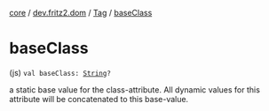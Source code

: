 [core](../../index.md) / [dev.fritz2.dom](../index.md) / [Tag](index.md) / [baseClass](./base-class.md)

# baseClass

(js) `val baseClass: `[`String`](https://kotlinlang.org/api/latest/jvm/stdlib/kotlin/-string/index.html)`?`

a static base value for the class-attribute. All dynamic values for this attribute will be concatenated to this base-value.

